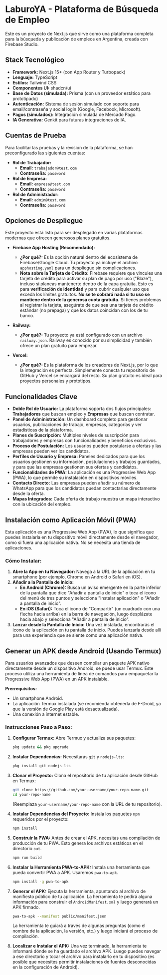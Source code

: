 # LaburoYA - Plataforma de Búsqueda de Empleo

Este es un proyecto de Next.js que sirve como una plataforma completa para la búsqueda y publicación de empleos en Argentina, creada con Firebase Studio.

## Stack Tecnológico

*   **Framework:** Next.js 15+ (con App Router y Turbopack)
*   **Lenguaje:** TypeScript
*   **Estilos:** Tailwind CSS
*   **Componentes UI:** shadcn/ui
*   **Base de Datos (simulada):** Prisma (con un proveedor estático para prototipado)
*   **Autenticación:** Sistema de sesión simulado con soporte para email/contraseña y social login (Google, Facebook, Microsoft).
*   **Pagos (simulados):** Integración simulada de Mercado Pago.
*   **IA Generativa:** Genkit para futuras integraciones de IA.

## Cuentas de Prueba

Para facilitar las pruebas y la revisión de la plataforma, se han preconfigurado las siguientes cuentas:

*   **Rol de Trabajador:**
    *   **Email:** `trabajador@test.com`
    *   **Contraseña:** `password`
*   **Rol de Empresa:**
    *   **Email:** `empresa@test.com`
    *   **Contraseña:** `password`
*   **Rol de Administrador:**
    *   **Email:** `admin@test.com`
    *   **Contraseña:** `password`

## Opciones de Despliegue

Este proyecto está listo para ser desplegado en varias plataformas modernas que ofrecen generosos planes gratuitos.

*   **Firebase App Hosting (Recomendado):**
    *   **¿Por qué?:** Es la opción natural dentro del ecosistema de Firebase/Google Cloud. Tu proyecto ya incluye el archivo `apphosting.yaml` para un despliegue sin complicaciones.
    *   **Nota sobre la Tarjeta de Crédito:** Firebase requiere que vincules una tarjeta de crédito para activar su plan de pago por uso ("Blaze"), incluso si planeas mantenerte dentro de la capa gratuita. Esto es para **verificación de identidad** y para cubrir cualquier uso que exceda los límites gratuitos. **No se te cobrará nada si tu uso se mantiene dentro de la generosa cuota gratuita.** Si tienes problemas al registrar la tarjeta, asegúrate de que sea una tarjeta de crédito estándar (no prepaga) y que los datos coincidan con los de tu banco.

*   **Railway:**
    *   **¿Por qué?:** Tu proyecto ya está configurado con un archivo `railway.json`. Railway es conocido por su simplicidad y también ofrece un plan gratuito para empezar.

*   **Vercel:**
    *   **¿Por qué?:** Es la plataforma de los creadores de Next.js, por lo que la integración es perfecta. Simplemente conecta tu repositorio de GitHub y Vercel se encargará del resto. Su plan gratuito es ideal para proyectos personales y prototipos.


## Funcionalidades Clave

*   **Doble Rol de Usuario:** La plataforma soporta dos flujos principales: **Trabajadores** que buscan empleo y **Empresas** que buscan contratar.
*   **Panel de Administración:** Un dashboard completo para gestionar usuarios, publicaciones de trabajo, empresas, categorías y ver estadísticas de la plataforma.
*   **Planes de Suscripción:** Múltiples niveles de suscripción para trabajadores y empresas con funcionalidades y beneficios exclusivos.
*   **Proceso de Postulación:** Los usuarios pueden postularse a ofertas y las empresas pueden ver los candidatos.
*   **Perfiles de Usuario y Empresa:** Paneles dedicados para que los usuarios gestionen su información, postulaciones y trabajos guardados, y para que las empresas gestionen sus ofertas y candidatos.
*   **Funcionalidades de PWA:** La aplicación es una Progressive Web App (PWA), lo que permite su instalación en dispositivos móviles.
*   **Contacto Directo:** Las empresas pueden añadir su número de WhatsApp para que los candidatos puedan contactarlas directamente desde la oferta.
*   **Mapas Integrados:** Cada oferta de trabajo muestra un mapa interactivo con la ubicación del empleo.

## Instalación como Aplicación Móvil (PWA)

Esta aplicación es una Progressive Web App (PWA), lo que significa que puedes instalarla en tu dispositivo móvil directamente desde el navegador, como si fuera una aplicación nativa. No se necesita una tienda de aplicaciones.

### Cómo Instalar:

1.  **Abre la App en tu Navegador:** Navega a la URL de la aplicación en tu smartphone (por ejemplo, Chrome en Android o Safari en iOS).
2.  **Añadir a la Pantalla de Inicio:**
    *   **En Android (Chrome):** Busca un aviso emergente en la parte inferior de la pantalla que dice "Añadir a pantalla de inicio" o toca el icono del menú de tres puntos y selecciona "Instalar aplicación" o "Añadir a pantalla de inicio".
    *   **En iOS (Safari):** Toca el icono de "Compartir" (un cuadrado con una flecha hacia arriba) en la barra de navegación, luego desplázate hacia abajo y selecciona "Añadir a pantalla de inicio".
3.  **Lanzar desde la Pantalla de Inicio:** Una vez instalada, encontrarás el icono de la aplicación en tu pantalla de inicio. Puedes lanzarla desde allí para una experiencia que se siente como una aplicación nativa.

## Generar un APK desde Android (Usando Termux)

Para usuarios avanzados que deseen compilar un paquete APK nativo directamente desde un dispositivo Android, se puede usar Termux. Este proceso utiliza una herramienta de línea de comandos para empaquetar la Progressive Web App (PWA) en un APK instalable.

**Prerrequisitos:**
*   Un smartphone Android.
*   La aplicación Termux instalada (se recomienda obtenerla de F-Droid, ya que la versión de Google Play está desactualizada).
*   Una conexión a internet estable.

### Instrucciones Paso a Paso:

1.  **Configurar Termux:**
    Abre Termux y actualiza sus paquetes:
    ```bash
    pkg update && pkg upgrade
    ```

2.  **Instalar Dependencias:**
    Necesitarás `git` y `nodejs-lts`:
    ```bash
    pkg install git nodejs-lts
    ```

3.  **Clonar el Proyecto:**
    Clona el repositorio de tu aplicación desde GitHub en Termux:
    ```bash
    git clone https://github.com/your-username/your-repo-name.git
    cd your-repo-name
    ```
    (Reemplaza `your-username/your-repo-name` con la URL de tu repositorio).

4.  **Instalar Dependencias del Proyecto:**
    Instala los paquetes `npm` requeridos por el proyecto:
    ```bash
    npm install
    ```

5.  **Construir la PWA:**
    Antes de crear el APK, necesitas una compilación de producción de tu PWA. Esto genera los archivos estáticos en el directorio `out`.
    ```bash
    npm run build
    ```

6.  **Instalar la Herramienta PWA-to-APK:**
    Instala una herramienta que pueda convertir PWA a APK. Usaremos `pwa-to-apk`.
    ```bash
    npm install -g pwa-to-apk
    ```

7.  **Generar el APK:**
    Ejecuta la herramienta, apuntando al archivo de manifiesto público de tu aplicación. La herramienta te pedirá alguna información para construir el `AndroidManifest.xml` y luego generará un APK firmado.
    ```bash
    pwa-to-apk --manifest public/manifest.json
    ```
    La herramienta te guiará a través de algunas preguntas (como el nombre de la aplicación, la versión, etc.) y luego iniciará el proceso de compilación.

8.  **Localizar e Instalar el APK:**
    Una vez terminado, la herramienta te informará dónde se ha guardado el archivo APK. Luego puedes navegar a ese directorio y tocar el archivo para instalarlo en tu dispositivo (es posible que necesites permitir instalaciones de fuentes desconocidas en la configuración de Android).

